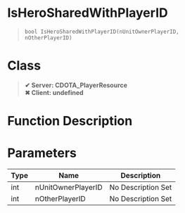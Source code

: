 # IsHeroSharedWithPlayerID
> `bool IsHeroSharedWithPlayerID(nUnitOwnerPlayerID, nOtherPlayerID)`
# Class
> __✔ Server: CDOTA_PlayerResource__  
> __✖ Client: undefined__  
# Function Description

# Parameters
Type|Name|Description
--|--|--
int|nUnitOwnerPlayerID|No Description Set
int|nOtherPlayerID|No Description Set
